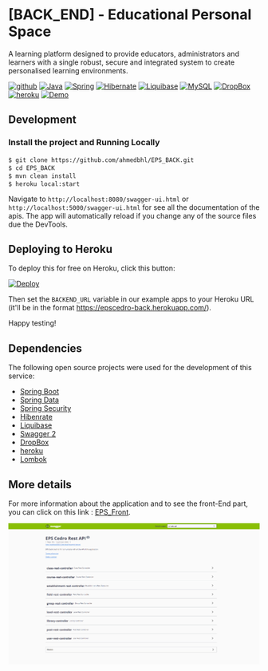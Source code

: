 # [BACK_END] - Educational Personal Space 

A learning platform designed to provide educators, administrators and learners with a single robust, secure and integrated system to create personalised learning environments.

[![github](https://badgen.net/badge/icon/github?icon=github&label)](https://github.com/ahmedbhl/EPS_BACK)
[![Java](https://badgen.net/badge/Java/version%208/red)](https://www.oracle.com/fr/java/technologies/javase/javase-jdk8-downloads.html)
[![Spring](https://badgen.net/badge/Spring%20Boot/v%202.0.6/green)](https://start.spring.io/)
[![Hibernate](https://badgen.net/badge/Hibernate/version%205.2/orange)](https://hibernate.org/)
[![Liquibase](https://badgen.net/badge/Liquibase/v%203.5.5/cyan)](https://www.liquibase.org/get-started)
[![MySQL](https://badgen.net/badge/MySQL/version%205/orange)](https://www.mysql.com)
[![DropBox](https://badgen.net/badge/DropBox/version%202.1.1/blue)](https://www.dropbox.com/developers/documentation/http/documentation)
[![heroku](https://badgen.net/badge/Deploy/Heroku/blue)](https://heroku.com/deploy)
[![Demo](https://badgen.net/badge/Demo/ClicMe/green)](https://eps-project-319b4.firebaseapp.com/)

## Development

### Install the project and Running Locally


```console
$ git clone https://github.com/ahmedbhl/EPS_BACK.git
$ cd EPS_BACK
$ mvn clean install
$ heroku local:start
```
Navigate to `http://localhost:8080/swagger-ui.html` or `http://localhost:5000/swagger-ui.html` for see all the documentation of the apis. The app will automatically reload if you change any of the source files due the DevTools.

## Deploying to Heroku

To deploy this for free on Heroku, click this button:

[![Deploy](https://www.herokucdn.com/deploy/button.png)](https://heroku.com/deploy)

Then set the `BACKEND_URL` variable in our example apps to your Heroku URL (it'll be in the format https://epscedro-back.herokuapp.com/).

Happy testing!

## Dependencies

The following open source projects were used for the development of this service:

- [Spring Boot](https://spring.io/projects/spring-boot)
- [Spring Data](https://spring.io/projects/spring-data)
- [Spring Security](https://spring.io/projects/spring-security)
- [Hibenrate](https://hibernate.org/)
- [Liquibase](https://www.liquibase.org/get-started)
- [Swagger 2](https://swagger.io/)
- [DropBox](https://www.dropbox.com/developers/documentation/http/documentation)
- [heroku](https://heroku.com/deploy)
- [Lombok](https://projectlombok.org/)


## More details

For more information about the application and to see the front-End part, you can click on this link : [EPS_Front](https://github.com/ahmedbhl/EPS_FRONT).

![screenshot](https://github.com/ahmedbhl/EPS_BACK/blob/master/swagger.png?raw=true)
